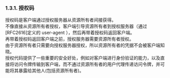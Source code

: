 ### 1.3.1. 授权码

授权码是客户端通过授权服务器从资源所有者间接获得。  
不像直接从资源所有者授权，客户端引导资源所有者到授权服务器（通过 [RFC2616]定义的 user-agent ），然后再带着授权码返回客户端。  
再带着授权码返回客户端之前，授权服务器需要资源所有者授权。  
由于资源所有者只需要向授权服务器授权，所以资源所有者的凭据不会被客户端知晓。  
授权代码提供了一些重要的安全好处，例如对客户端进行身份验证的能力，以及直接将访问令牌传输到客户端，而不通过资源所有者的用户代理传递访问令牌，并可能将其暴露给其他人(包括资源所有者)。  
